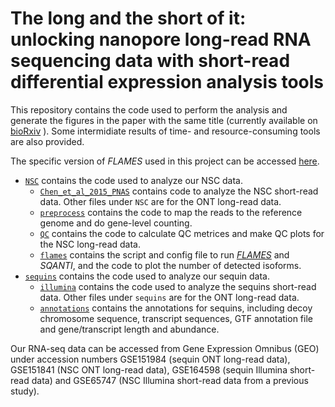 # The long and the short of it: unlocking nanopore long-read RNA sequencing data with short-read differential expression analysis tools

This repository contains the code used to perform the analysis and generate the figures in the paper with the same title (currently available on [bioRxiv](https://www.biorxiv.org/content/10.1101/2020.06.28.176727v1) ). Some intermidiate results of time- and resource-consuming tools are also provided.

The specific version of *FLAMES* used in this project can be accessed [here](https://github.com/XueyiDong/FLAMES).

* [`NSC`](NSC) contains the code used to analyze our NSC data.
  * [`Chen_et_al_2015_PNAS`](NSC/Chen_et_al_2015_PNAS) contains code to analyze the NSC short-read data. Other files under `NSC` are for the ONT long-read data.
  * [`preprocess`](NSC/preprocess) contains the code to map the reads to the reference genome and do gene-level counting.
  * [`QC`](NSC/QC) contains the code to calculate QC metrices and make QC plots for the NSC long-read data.
  * [`flames`](NSC/flames) contains the script and config file to run [*FLAMES*](https://github.com/LuyiTian/FLAMES) and *SQANTI*, and the code to plot the number of detected isoforms.
* [`sequins`](sequins) contains the code used to analyze our sequin data.
  * [`illumina`](sequins/illumina) contains the code used to analyze the sequins short-read data. Other files under `sequins` are for the ONT long-read data.
  * [`annotations`](sequins/annotations) contains the annotations for sequins, including decoy chromosome sequence, transcript sequences, GTF annotation file and gene/transcript length and abundance.

Our RNA-seq data can be accessed from Gene Expression Omnibus (GEO) under accession numbers GSE151984 (sequin ONT long-read data), GSE151841 (NSC ONT long-read data), GSE164598 (sequin Illumina short-read data) and GSE65747 (NSC Illumina short-read data from a previous study).
